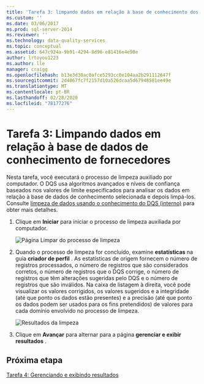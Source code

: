 ```yaml
---
title: 'Tarefa 3: limpando dados em relação à base de conhecimento dos fornecedores | Microsoft Docs'
ms.custom: ''
ms.date: 03/06/2017
ms.prod: sql-server-2014
ms.reviewer: ''
ms.technology: data-quality-services
ms.topic: conceptual
ms.assetid: 647c924a-9b91-4294-8d96-e81416e4e90e
author: lrtoyou1223
ms.author: lle
manager: craigg
ms.openlocfilehash: b13e3d30ac0afce5293cc0e104aa2b291112647f
ms.sourcegitcommit: 2d4067fc7f2157d10a526dcaa5d67948581ee49e
ms.translationtype: MT
ms.contentlocale: pt-BR
ms.lasthandoff: 02/28/2020
ms.locfileid: "78177276"
---
```

# <a name="task-3-cleansing-data-against-the-suppliers-knowledge-base"></a>Tarefa 3: Limpando dados em relação à base de dados de conhecimento de fornecedores
  Nesta tarefa, você executará o processo de limpeza auxiliado por computador. O DQS usa algoritmos avançados e níveis de confiança baseados nos valores de limite especificados para analisar os dados em relação à base de dados de conhecimento selecionada e depois limpá-los. Consulte [limpeza de dados usando o conhecimento do DQS (interno)](https://msdn.microsoft.com/library/hh213061.aspx) para obter mais detalhes.

1.  Clique em **Iniciar** para iniciar o processo de limpeza auxiliada por computador.

     ![Página Limpar do processo de limpeza](../../2014/tutorials/media/et-cleansingdataagainstthesupplierkb-01.jpg "Página Limpar do processo de limpeza")

2.  Quando o processo de limpeza for concluído, examine **estatísticas** na guia **criador de perfil** . As estatísticas de origem fornecem o número de registros processados, o número de registros que são considerados corretos, o número de registros que o DQS corrige, o número de registros que têm alterações sugeridas pelo DQS e o número de registros que são inválidos. Na caixa de listagem à direita, você pode visualizar os valores corrigidos, os valores sugeridos e a integridade (até que ponto os dados estão presentes) e a precisão (até que ponto os dados podem ser usados para os fins pretendidos) de valores para cada domínio envolvido no processo de limpeza.

     ![Resultados da limpeza](../../2014/tutorials/media/et-cleansingdataagainstthesupplierkb-02.jpg "Resultados da limpeza")

3.  Clique em **Avançar** para alternar para a página **gerenciar e exibir resultados** .

## <a name="next-step"></a>Próxima etapa
 [Tarefa 4: Gerenciando e exibindo resultados](../../2014/tutorials/task-4-manaing-and-viewing-results.md)


